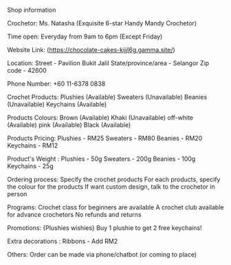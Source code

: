 Shop information

Crochetor:
Ms. Natasha (Exquisite 6-star Handy Mandy Crochetor)

Time open:
Everyday from 9am to 6pm (Except Friday)

Website Link:
(https://chocolate-cakes-kijjl6g.gamma.site/)

Location:
Street - Pavilion Bukit Jalil
State/province/area - Selangor
Zip code - 42600

Phone Number:
+60 11-6378 0838

Crochet Products:
Plushies (Available)
Sweaters (Unavailable)
Beanies (Unavailable)
Keychains (Available)

Products Colours:
Brown (Available)
Khaki (Unavailable)
off-white (Available)
pink (Available)
Black (Available)

Products Pricing:
Plushies - RM25
Sweaters - RM80
Beanies - RM20
Keychains - RM12

Product's Weight :
Plushies - 50g
Sweaters - 200g
Beanies - 100g
Keychains - 25g


Ordering process:
Specify the crochet products
For each products, specify the colour for the products
If want custom design, talk to the crochetor in person

Programs:
Crochet class for beginners are available 
A crochet club available for advance crochetors
No refunds and returns

Promotions:
{Plushies wishies} Buy 1 plushie to get 2 free keychains! 

Extra decorations :
Ribbons - Add RM2


Others:
Order can be made via phone/chatbot (or coming to place)
